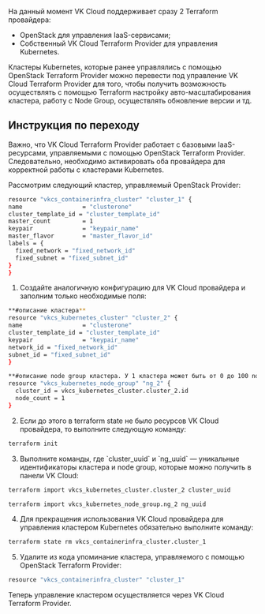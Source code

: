 На данный момент VK Cloud поддерживает сразу 2 Terraform провайдера:

- OpenStack для управления IaaS-сервисами;
- Собственный VK Cloud Terraform Provider для управления Kubernetes.

Кластеры Kubernetes, которые ранее управлялись с помощью OpenStack Terraform Provider можно перевести под управление VK Cloud Terraform Provider для того, чтобы получить возможность осуществлять с помощью Terraform настройку авто-масштабирования кластера, работу с Node Group, осуществлять обновление версии и тд.

## Инструкция по переходу

Важно, что VK Cloud Terraform Provider работает с базовыми IaaS-ресурсами, управляемыми с помощью OpenStack Terraform Provider. Следовательно, необходимо активировать оба провайдера для корректной работы с кластерами Kubernetes.

Рассмотрим следующий кластер, управляемый OpenStack Provider:

```bash
resource "vkcs_containerinfra_cluster" "cluster_1" {
name                 = "clusterone"
cluster_template_id = "cluster_template_id"
master_count         = 1
keypair              = "keypair_name"
master_flavor        = "master_flavor_id"
labels = {
  fixed_network = "fixed_network_id"
  fixed_subnet = "fixed_subnet_id"
}
}
```

1. Создайте аналогичную конфигурацию для VK Cloud провайдера и заполним только необходимые поля:

```bash
**#описание кластера**
resource "vkcs_kubernetes_cluster" "cluster_2" {
name                 = "clusterone"
cluster_template_id = "cluster_template_id"
keypair              = "keypair_name"
network_id = "fixed_network_id"
subnet_id = "fixed_subnet_id"
}

**#описание node group кластера. У 1 кластера может быть от 0 до 100 node group**
resource "vkcs_kubernetes_node_group" "ng_2" {
  cluster_id = vkcs_kubernetes_cluster.cluster_2.id
  node_count = 1
}
```

2. Если до этого в terraform state не было ресурсов VK Cloud провайдера, то выполните следующую команду:

```bash
terraform init
```

3. Выполните команды, где \`cluster_uuid\` и \`ng_uuid\` — уникальные идентификаторы кластера и node group, которые можно получить в панели VK Cloud:

```bash
terraform import vkcs_kubernetes_cluster.cluster_2 cluster_uuid
```
```bash
terraform import vkcs_kubernetes_node_group.ng_2 ng_uuid
```

4. Для прекращения использования VK Cloud провайдера для управления кластером Kubernetes обязательно выполните команду:

```bash
terraform state rm vkcs_containerinfra_cluster.cluster_1
````

5. Удалите из кода упоминание кластера, управляемого с помощью OpenStack Terraform Provider:

```bash
resource "vkcs_containerinfra_cluster" "cluster_1"
```

Теперь управление кластером осуществляется через VK Cloud Terraform Provider.

